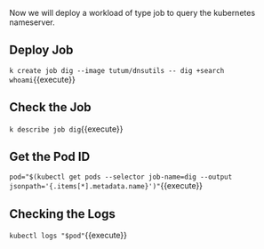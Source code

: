 Now we will deploy a workload of type job to query the kubernetes nameserver.

## Deploy Job

`k create job dig --image tutum/dnsutils -- dig +search whoami`{{execute}}

## Check the Job

`k describe job dig`{{execute}}

## Get the Pod ID

`pod="$(kubectl get pods --selector job-name=dig --output jsonpath='{.items[*].metadata.name}')"`{{execute}}

## Checking the Logs

`kubectl logs "$pod"`{{execute}}